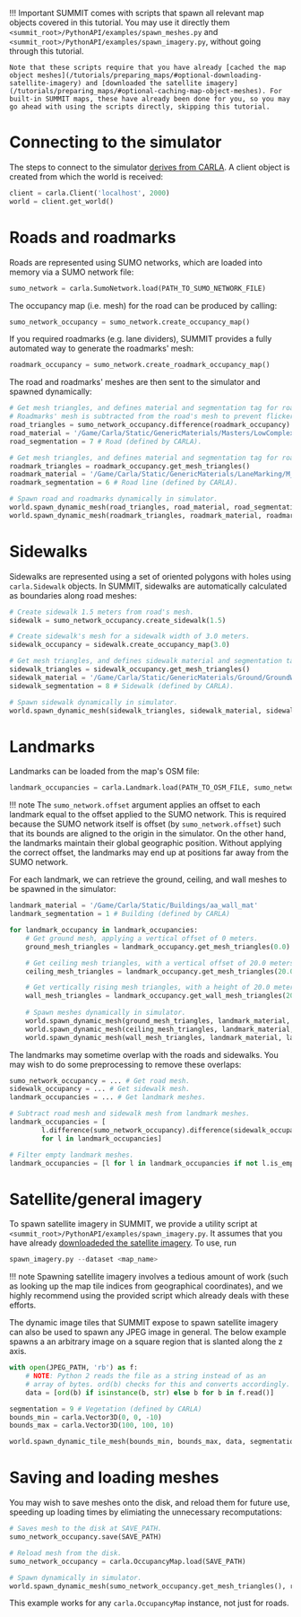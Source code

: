 !!! Important
    SUMMIT comes with scripts that spawn all relevant map objects covered in this tutorial. You may use it directly them `<summit_root>/PythonAPI/examples/spawn_meshes.py` and `<summit_root>/PythonAPI/examples/spawn_imagery.py`, without going through this tutorial.
   
    Note that these scripts require that you have already [cached the map object meshes](/tutorials/preparing_maps/#optional-downloading-satellite-imagery) and [downloaded the satellite imagery](/tutorials/preparing_maps/#optional-caching-map-object-meshes). For built-in SUMMIT maps, these have already been done for you, so you may go ahead with using the scripts directly, skipping this tutorial.

# Connecting to the simulator
The steps to connect to the simulator [derives from CARLA](https://carla.readthedocs.io/en/latest/python_api_tutorial/#connecting-and-retrieving-the-world). A client object is created from which the world is received:

```python
client = carla.Client('localhost', 2000)
world = client.get_world()
```

# Roads and roadmarks
Roads are represented using SUMO networks, which are loaded into memory via a SUMO network file:

```python
sumo_network = carla.SumoNetwork.load(PATH_TO_SUMO_NETWORK_FILE)
```

The occupancy map (i.e. mesh) for the road can be produced by calling:

```python
sumo_network_occupancy = sumo_network.create_occupancy_map()
```

If you required roadmarks (e.g. lane dividers), SUMMIT provides a fully automated way to generate the roadmarks' mesh:
```python
roadmark_occupancy = sumo_network.create_roadmark_occupancy_map()
```

The road and roadmarks' meshes are then sent to the simulator and spawned dynamically:

```python
# Get mesh triangles, and defines material and segmentation tag for road.
# Roadmarks' mesh is subtracted from the road's mesh to prevent flickering due to overlaps.
road_triangles = sumo_network_occupancy.difference(roadmark_occupancy).get_mesh_triangles()
road_material = '/Game/Carla/Static/GenericMaterials/Masters/LowComplexity/M_Road1'
road_segmentation = 7 # Road (defined by CARLA).

# Get mesh triangles, and defines material and segmentation tag for roadmarks.
roadmark_triangles = roadmark_occupancy.get_mesh_triangles()
roadmark_material = '/Game/Carla/Static/GenericMaterials/LaneMarking/M_MarkingLane_W'
roadmark_segmentation = 6 # Road line (defined by CARLA).

# Spawn road and roadmarks dynamically in simulator.
world.spawn_dynamic_mesh(road_triangles, road_material, road_segmentation)
world.spawn_dynamic_mesh(roadmark_triangles, roadmark_material, roadmark_segmentation)
```

# Sidewalks
Sidewalks are represented using a set of oriented polygons with holes using `carla.Sidewalk` objects. 
In SUMMIT, sidewalks are automatically calculated as boundaries along road meshes:

```python
# Create sidewalk 1.5 meters from road's mesh.
sidewalk = sumo_network_occupancy.create_sidewalk(1.5)

# Create sidewalk's mesh for a sidewalk width of 3.0 meters.
sidewalk_occupancy = sidewalk.create_occupancy_map(3.0)

# Get mesh triangles, and defines sidewalk material and segmentation tag for sidewalk.
sidewalk_triangles = sidewalk_occupancy.get_mesh_triangles()
sidewalk_material = '/Game/Carla/Static/GenericMaterials/Ground/GroundWheatField_Mat'
sidewalk_segmentation = 8 # Sidewalk (defined by CARLA).

# Spawn sidewalk dynamically in simulator.
world.spawn_dynamic_mesh(sidewalk_triangles, sidewalk_material, sidewalk_segmentation)
```


# Landmarks
Landmarks can be loaded from the map's OSM file:

```python
landmark_occupancies = carla.Landmark.load(PATH_TO_OSM_FILE, sumo_network.offset)
```

!!! note
    The `sumo_network.offset` argument applies an offset to each landmark equal to the offset applied to the SUMO network. This is required because the SUMO network itself is offset (by `sumo_network.offset`) such that its bounds are aligned to the origin in the simulator. On the other hand, the landmarks maintain their global geographic position. Without applying the correct offset, the landmarks may end up at positions far away from the SUMO network.

For each landmark, we can retrieve the ground, ceiling, and wall meshes to be spawned in the simulator:

```python
landmark_material = '/Game/Carla/Static/Buildings/aa_wall_mat'
landmark_segmentation = 1 # Building (defined by CARLA)

for landmark_occupancy in landmark_occupancies:
    # Get ground mesh, applying a vertical offset of 0 meters.
    ground_mesh_triangles = landmark_occupancy.get_mesh_triangles(0.0)

    # Get ceiling mesh triangles, with a vertical offset of 20.0 meters.
    ceiling_mesh_triangles = landmark_occupancy.get_mesh_triangles(20.0)

    # Get vertically rising mesh triangles, with a height of 20.0 meters.
    wall_mesh_triangles = landmark_occupancy.get_wall_mesh_triangles(20.0)
    
    # Spawn meshes dynamically in simulator.
    world.spawn_dynamic_mesh(ground_mesh_triangles, landmark_material, landmark_segmentation)
    world.spawn_dynamic_mesh(ceiling_mesh_triangles, landmark_material, landmark_segmentation)
    world.spawn_dynamic_mesh(wall_mesh_triangles, landmark_material, landmark_segmentation)
```

The landmarks may sometime overlap with the roads and sidewalks. You may wish to do some preprocessing to remove these overlaps:

```python
sumo_network_occupancy = ... # Get road mesh.
sidewalk_occupancy = ... # Get sidewalk mesh.
landmark_occupancies = ... # Get landmark meshes.

# Subtract road mesh and sidewalk mesh from landmark meshes.
landmark_occupancies = [
        l.difference(sumo_network_occupancy).difference(sidewalk_occupancy) 
        for l in landmark_occupancies]

# Filter empty landmark meshes.
landmark_occupancies = [l for l in landmark_occupancies if not l.is_empty]
```

# Satellite/general imagery
To spawn satellite imagery in SUMMIT, we provide a utility script at `<summit_root>/PythonAPI/examples/spawn_imagery.py`. It assumes that you have already [downloadeded the satellite imagery](/tutorials/preparing_maps/#optional-downloading-satellite-imagery). To use, run

```python
spawn_imagery.py --dataset <map_name>
```

!!! note
    Spawning satellite imagery involves a tedious amount of work (such as looking up the map tile indices from geographical coordinates), and we highly recommend using the provided script which already deals with these efforts.

The dynamic image tiles that SUMMIT expose to spawn satellite imagery can also be used to spawn any JPEG image in general. The below example spawns a an arbitrary image on a square region that is slanted along the z axis.

```python
with open(JPEG_PATH, 'rb') as f:
    # NOTE: Python 2 reads the file as a string instead of as an
    # array of bytes. ord(b) checks for this and converts accordingly.
    data = [ord(b) if isinstance(b, str) else b for b in f.read()]

segmentation = 9 # Vegetation (defined by CARLA)
bounds_min = carla.Vector3D(0, 0, -10)
bounds_max = carla.Vector3D(100, 100, 10)

world.spawn_dynamic_tile_mesh(bounds_min, bounds_max, data, segmentation)
```

# Saving and loading meshes
You may wish to save meshes onto the disk, and reload them for future use, speeding up loading times by elimiating the unnecessary recomputations:

```python
# Saves mesh to the disk at SAVE_PATH.
sumo_network_occupancy.save(SAVE_PATH)

# Reload mesh from the disk.
sumo_network_occupancy = carla.OccupancyMap.load(SAVE_PATH)

# Spawn dynamically in simulator.
world.spawn_dynamic_mesh(sumo_network_occupancy.get_mesh_triangles(), road_material, road_segmentation)
```

This example works for any `carla.OccupancyMap` instance, not just for roads.
